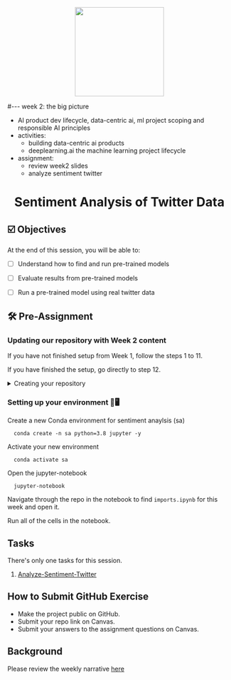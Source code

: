 <p align = "center" draggable=”false” ><img src="https://user-images.githubusercontent.com/37101144/161836199-fdb0219d-0361-4988-bf26-48b0fad160a3.png"
     width="200px"
     height="auto"/>
</p>


#--- week 2:  the big picture
- AI product dev lifecycle, data-centric ai, ml project scoping and responsible AI principles
- activities:
  - building data-centric ai products
  - deeplearning.ai the machine learning project lifecycle
- assignment:
  - review week2 slides
  - analyze sentiment twitter


# <h1 align="center" id="heading">Sentiment Analysis of Twitter Data</h1>



## ☑️ Objectives

At the end of this session, you will be able to:
- [ ] Understand how to find and run pre-trained models
- [ ] Evaluate results from pre-trained models
- [ ] Run a pre-trained model using real twitter data


## :hammer_and_wrench: Pre-Assignment

### Updating our repository with Week 2 content

If you have not finished setup from Week 1, follow the steps 1 to 11.

If you have finished the setup, go directly to step 12.

<details>
  <summary>Creating your repository</summary>
  <br>

1. The first thing to do is create a new empty public repository!

![image](https://user-images.githubusercontent.com/19699016/176268864-0893db99-f496-4e0f-8860-fc635ec76106.png)

2. Be sure to fill out your repository name, description, and ensure it's public! NOTE: DO NOT ADD A README OR LICENSE
     
![image](https://user-images.githubusercontent.com/19699016/176269140-57baeb17-9e97-412b-bd9b-866dc7012e85.png)

3. Now that you've done the required set-up on GitHub.com, let's move to our terminal and clone the MLE-10 repository!
     
     ```console
     git clone git@github.com:FourthBrain/MLE-10.git
     ```   

4. Now, we're going to copy the contents of the assignment to a new folder using the following command
     
     ```console
     cp -r MLE-8/assignments/week-2-analyze-sentiment-twitter .
     ```

5. Once that is complete, we'll `cd` into the newly created folder with
     
     ```console
     cd week-2-analyze-sentiment-twitter
     ```
     
6. Now, let's init our repository in this folder using
     
     ```console
     git init
     ```
     
7. We'll add the contents of the folder using
     
     ```console
     git add .
     ```
     
8. Let's create an initial commit!
     
     ```console
     git commit -m "Initial Commit"
     ```
     
9. Now we can add our created repository as a remote using the following command. Don't forget, you can get the SSH address from your repository by clicking the green `Code` button on GitHub.com!
     
     ```console
     git remote add main git@github.com:<YOUR GITHUB USERNAME>/<YOUR REPOSITORY NAME>
     ```
     
10. Now we'll set our branch to `main`
     
     ```console
     git branch -M main
     ```
     
11. Last, but not least, let's push the contents of our commit to our repo!
     
     ```console
     git push -u main main
     ```

12. OPTIONAL: If you've already cloned the MLE-8 repository - feel free to pull the recent changes by `cd`ing into the directory that contains the MLE-8 repo, and running this command. Be sure to return to the parent directory before moving on! (`cd ..`)
     
     ```console
      git pull origin main
     ```

13. That's it, that's all!

</details>

### Setting up your environment 🐍🖥️

Create a new Conda environment for sentiment anaylsis (sa)

```console
  conda create -n sa python=3.8 jupyter -y
```

Activate your new environment
```console
  conda activate sa
```

Open the jupyter-notebook
```console
  jupyter-notebook
```

Navigate through the repo in the notebook to find `imports.ipynb` for this week and open it.

Run all of the cells in the notebook.

## Tasks

There's only one tasks for this session.

1. [Analyze-Sentiment-Twitter](nb/analyze-sentiment-twitter.ipynb)

## How to Submit GitHub Exercise

- Make the project public on GitHub.
- Submit your repo link on Canvas. 
- Submit your answers to the assignment questions on Canvas.


## Background

Please review the weekly narrative [here](https://www.notion.so/Week-2-Data-Centric-AI-the-AI-Product-Lifecycle-72a84c1517b44fcbb3e6bd11d47477dc#2b73937612bb46559f5b91dc2bf55e7d)
